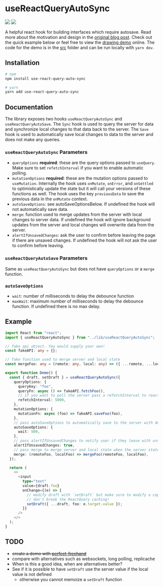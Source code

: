 # useReactQueryAutoSync

![](https://img.shields.io/npm/v/use-react-query-auto-sync?label=npm)
![](https://img.shields.io/bundlephobia/minzip/use-react-query-auto-sync)

A helpful react hook for building interfaces which require autosave.
Read more about the motivation and design in the [original blog post](https://lsmurray.com/blog/react-query-auto-sync-hook).
Check out the quick example below or feel free to view the [drawing demo](https://react-query-auto-sync.lsmurray.com/) online.
The code for the demo is in the [src](./src) folder and can be run locally with `yarn dev`.

## Installation

```sh
# npm
npm install use-react-query-auto-sync

# yarn
yarn add use-react-query-auto-sync
```

## Documentation

The library exposes two hooks `useReactQueryAutoSync` and `useReactQueryAutoSave`.
The `Sync` hook is used to query the server for data and synchronize local changes to that data back to the server.
The `Save` hook is used to automatically save local changes to data to the server and does not make any queries.

### `useReactQueryAutoSync` Parameters

- `queryOptions` **required**: these are the query options passed to `useQuery`. Make sure to set `refetchInterval` if you want to enable automatic polling.
- `mutationOptions` **required**: these are the mutation options passed to `useMutation`. Internally the hook uses `onMutate`, `onError`, and `onSettled` to optimistically update the state but it will call your versions of these functions as well. The hook uses the key `previousData` to save the previous data in the `onMutate` context.
- `autoSaveOptions`: see autoSaveOptionsBelow. If undefined the hook will not automatically save data.
- `merge`: function used to merge updates from the server with local changes to server data. If undefined the hook will ignore background updates from the server and local changes will overwrite data from the server.
- `alertIfUnsavedChanges`: ask the user to confirm before leaving the page if there are unsaved changes. If undefined the hook will not ask the user to confirm before leaving.

### `useReactQueryAutoSave` Parameters

Same as `useReactQueryAutoSync` but does not have `queryOptions` or a `merge` function.

### `autoSaveOptions`

- `wait`: number of milliseconds to delay the debounce function
- `maxWait`: maximum number of milliseconds to delay the debounce function. If undefined there is no max delay.

## Example

```ts
import React from "react";
import { useReactQueryAutoSync } from "../lib/useReactQueryAutoSync";

// fake api object. You would supply your own!
const fakeAPI: any = {};

// fake function used to merge server and local state
const mergeFoo: any = (remote: any, local: any) => ({ ...remote, ...local });

export function Demo() {
  const { draft, setDraft } = useReactQueryAutoSync({
    queryOptions: {
      queryKey: "foo",
      queryFn: async () => fakeAPI.fetchFoo(),
      // if you want to poll the server pass a refetchInterval to react query
      refetchInterval: 5000,
    },
    mutationOptions: {
      mutationFn: async (foo) => fakeAPI.saveFoo(foo),
    },
    // pass autoSaveOptions to automatically save to the server with debouncing
    autoSaveOptions: {
      wait: 500,
    },
    // pass alertIfUnsavedChanges to notify user if they leave with unsaved changes
    alertIfUnsavedChanges: true,
    // pass merge to merge server and local state when the server state updates
    merge: (remoteFoo, localFoo) => mergeFoo(remoteFoo, localFoo),
  });

  return (
    <>
      <input
        type="text"
        value={draft.foo}
        onChange={(e) => {
          // modify draft with `setDraft` but make sure to modify a copy so you
          // don't break the ReactQuery caching!
          setDraft({ ...draft, foo: e.target.value });
        }}
      />
    </>
  );
}
```

## TODO

- ~~create a demo with [perfect-freehand](https://github.com/steveruizok/perfect-freehand)~~
- compare with alternatives such as websockets, long polling, replicache
- When is this a good idea, when are alternatives better?
- See if it is possible to have `setDraft` use the server value if the local value is not defined
  - otherwise you cannot memoize a `setDraft` function
